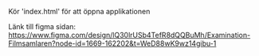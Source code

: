 Kör 'index.html' för att öppna applikationen

Länk till figma sidan:
https://www.figma.com/design/lQ30lrUSb4TefR8dQQBuMh/Examination-Filmsamlaren?node-id=1669-162202&t=WeD88wK9wz14gibu-1